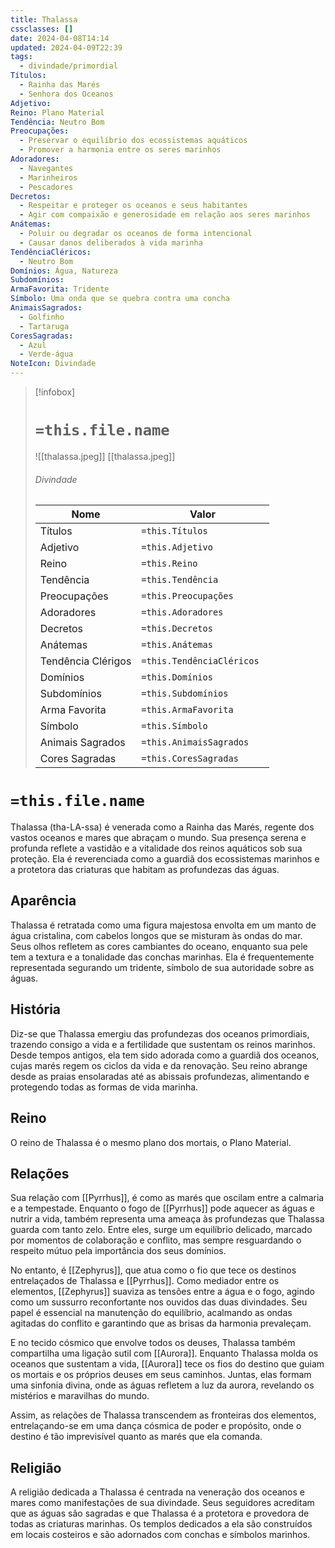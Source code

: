 ```yaml
---
title: Thalassa
cssclasses: []
date: 2024-04-08T14:14
updated: 2024-04-09T22:39
tags:
  - divindade/primordial 
Títulos:
  - Rainha das Marés
  - Senhora dos Oceanos
Adjetivo: 
Reino: Plano Material
Tendência: Neutro Bom
Preocupações: 
  - Preservar o equilíbrio dos ecossistemas aquáticos
  - Promover a harmonia entre os seres marinhos
Adoradores: 
  - Navegantes
  - Marinheiros
  - Pescadores
Decretos: 
  - Respeitar e proteger os oceanos e seus habitantes
  - Agir com compaixão e generosidade em relação aos seres marinhos
Anátemas: 
  - Poluir ou degradar os oceanos de forma intencional
  - Causar danos deliberados à vida marinha
TendênciaCléricos: 
  - Neutro Bom
Domínios: Água, Natureza
Subdomínios: 
ArmaFavorita: Tridente
Símbolo: Uma onda que se quebra contra uma concha
AnimaisSagrados: 
  - Golfinho
  - Tartaruga
CoresSagradas: 
  - Azul
  - Verde-água
NoteIcon: Divindade
---
```


> [!infobox]
> # `=this.file.name`
> ![[thalassa.jpeg]]
> [[thalassa.jpeg]]
> ###### Divindade
> Nome |  Valor |
> ---|---|
> Títulos | `=this.Títulos` |
> Adjetivo | `=this.Adjetivo` |
> Reino | `=this.Reino` |
> Tendência | `=this.Tendência` |
> Preocupações | `=this.Preocupações` |
> Adoradores | `=this.Adoradores` |
> Decretos | `=this.Decretos` |
> Anátemas | `=this.Anátemas` |
> Tendência Clérigos | `=this.TendênciaCléricos ` |
> Domínios | `=this.Domínios` |
> Subdomínios | `=this.Subdomínios` |
> Arma Favorita | `=this.ArmaFavorita` |
> Símbolo | `=this.Símbolo` |
> Animais Sagrados | `=this.AnimaisSagrados` |
> Cores Sagradas | `=this.CoresSagradas` |

# `=this.file.name`

Thalassa (tha-LA-ssa) é venerada como a Rainha das Marés, regente dos vastos oceanos e mares que abraçam o mundo. Sua presença serena e profunda reflete a vastidão e a vitalidade dos reinos aquáticos sob sua proteção. Ela é reverenciada como a guardiã dos ecossistemas marinhos e a protetora das criaturas que habitam as profundezas das águas.

##  Aparência

Thalassa é retratada como uma figura majestosa envolta em um manto de água cristalina, com cabelos longos que se misturam às ondas do mar. Seus olhos refletem as cores cambiantes do oceano, enquanto sua pele tem a textura e a tonalidade das conchas marinhas. Ela é frequentemente representada segurando um tridente, símbolo de sua autoridade sobre as águas.

## História

Diz-se que Thalassa emergiu das profundezas dos oceanos primordiais, trazendo consigo a vida e a fertilidade que sustentam os reinos marinhos. Desde tempos antigos, ela tem sido adorada como a guardiã dos oceanos, cujas marés regem os ciclos da vida e da renovação. Seu reino abrange desde as praias ensolaradas até as abissais profundezas, alimentando e protegendo todas as formas de vida marinha.

## Reino

O reino de Thalassa é o mesmo plano dos mortais, o Plano Material.

## Relações

Sua relação com [[Pyrrhus]], é como as marés que oscilam entre a calmaria e a tempestade. Enquanto o fogo de [[Pyrrhus]] pode aquecer as águas e nutrir a vida, também representa uma ameaça às profundezas que Thalassa guarda com tanto zelo. Entre eles, surge um equilíbrio delicado, marcado por momentos de colaboração e conflito, mas sempre resguardando o respeito mútuo pela importância dos seus domínios.

No entanto, é [[Zephyrus]], que atua como o fio que tece os destinos entrelaçados de Thalassa e [[Pyrrhus]]. Como mediador entre os elementos, [[Zephyrus]] suaviza as tensões entre a água e o fogo, agindo como um sussurro reconfortante nos ouvidos das duas divindades. Seu papel é essencial na manutenção do equilíbrio, acalmando as ondas agitadas do conflito e garantindo que as brisas da harmonia prevaleçam.

E no tecido cósmico que envolve todos os deuses, Thalassa também compartilha uma ligação sutil com [[Aurora]]. Enquanto Thalassa molda os oceanos que sustentam a vida, [[Aurora]] tece os fios do destino que guiam os mortais e os próprios deuses em seus caminhos. Juntas, elas formam uma sinfonia divina, onde as águas refletem a luz da aurora, revelando os mistérios e maravilhas do mundo.

Assim, as relações de Thalassa transcendem as fronteiras dos elementos, entrelaçando-se em uma dança cósmica de poder e propósito, onde o destino é tão imprevisível quanto as marés que ela comanda.

## Religião

A religião dedicada a Thalassa é centrada na veneração dos oceanos e mares como manifestações de sua divindade. Seus seguidores acreditam que as águas são sagradas e que Thalassa é a protetora e provedora de todas as criaturas marinhas. Os templos dedicados a ela são construídos em locais costeiros e são adornados com conchas e símbolos marinhos.

